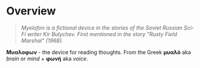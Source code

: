
# Overview

>_Myelofon is a fictional device in the stories of the Soviet Russian Sci-Fi writer Kir Bulychev. First mentioned in the story "Rusty Field Marshal" (1968)._

**Μυαλοφων** - the device for reading thoughts. From the Greek **μυαλό** aka _brain_ or _mind_ + **φωνή** aka _voice_. 



